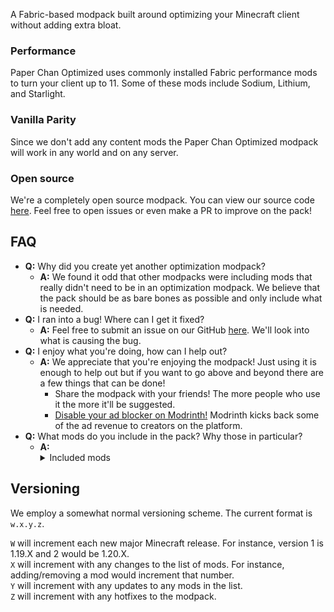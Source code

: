 A Fabric-based modpack built around optimizing your Minecraft client without adding extra bloat. 

### Performance
Paper Chan Optimized uses commonly installed Fabric performance mods to turn your client up to 11. Some of these mods include Sodium, Lithium, and Starlight.

### Vanilla Parity
Since we don't add any content mods the Paper Chan Optimized modpack will work in any world and on any server.

### Open source
We're a completely open source modpack. You can view our source code [here](https://github.com/mja00/paper-chan-optimized). Feel free to open issues or even make a PR to improve on the pack! 

## FAQ
- **Q:** Why did you create yet another optimization modpack?
    - **A:** We found it odd that other modpacks were including mods that really didn't need to be in an optimization modpack. We believe that the pack should be as bare bones as possible and only include what is needed. 
- **Q:** I ran into a bug! Where can I get it fixed?
   - **A:** Feel free to submit an issue on our GitHub [here](https://github.com/mja00/paper-chan-optimized). We'll look into what is causing the bug.
- **Q:** I enjoy what you're doing, how can I help out?
    - **A:** We appreciate that you're enjoying the modpack! Just using it is enough to help out but if you want to go above and beyond there are a few things that can be done!
        - Share the modpack with your friends! The more people who use it the more it'll be suggested.
        - [Disable your ad blocker on Modrinth!](https://docs.modrinth.com/docs/details/ads/#browser-extensions) Modrinth kicks back some of the ad revenue to creators on the platform. 
- **Q:** What mods do you include in the pack? Why those in particular?
    - **A:**<details><summary>Included mods</summary>
                 <ul>
                 <li>Cull Less Leaves</li>
                 <li>Dynamic FPS</li>
                 <li>Entity Culling</li>
                 <li>Fabric API</li>
                 <li>Ferrite Core</li>
                 <li>Indium</li>
                 <li>Lazy DFU</li>
                 <li>Lithium</li>
                 <li>Memory Leak Fix</li>
                 <li>Mixin Conflict Helper</li>
                 <li>Modmenu</li>
                 <li>Reese's Sodium Options</li>
                 <li>Smooth Boot</li>
                 <li>Sodium Extra</li>
                 <li>Sodium</li>
                 <li>Starlight</li>
                 <li>YetAnotherConfigLib</li>
                 </ul>
                 </details>

## Versioning
We employ a somewhat normal versioning scheme. The current format is `w.x.y.z`.

`W` will increment each new major Minecraft release. For instance, version 1 is 1.19.X and 2 would be 1.20.X.  
`X` will increment with any changes to the list of mods. For instance, adding/removing a mod would increment that number.  
`Y` will increment with any updates to any mods in the list.  
`Z` will increment with any hotfixes to the modpack.  